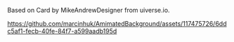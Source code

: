 Based on Card by MikeAndrewDesigner from uiverse.io.

https://github.com/marcinhuk/AmimatedBackground/assets/117475726/6ddc5af1-fecb-40fe-84f7-a599aadb195d
